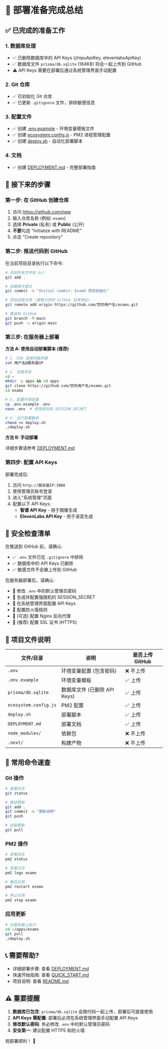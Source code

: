 # 🚀 部署准备完成总结

## ✅ 已完成的准备工作

### 1. 数据库处理
- ✅ 已删除数据库中的 API Keys (zhipuApiKey, elevenlabsApiKey)
- ✅ 数据库文件 `prisma/db.sqlite` (184KB) 将会一起上传到 GitHub
- ⚠️ API Keys 需要在部署后通过系统管理界面手动配置

### 2. Git 仓库
- ✅ 已初始化 Git 仓库
- ✅ 已更新 `.gitignore` 文件，排除敏感信息

### 3. 配置文件
- ✅ 创建 [.env.example](.env.example) - 环境变量模板文件
- ✅ 创建 [ecosystem.config.js](ecosystem.config.js) - PM2 进程管理配置
- ✅ 创建 [deploy.sh](deploy.sh) - 自动化部署脚本

### 4. 文档
- ✅ 创建 [DEPLOYMENT.md](DEPLOYMENT.md) - 完整部署指南

## 📝 接下来的步骤

### 第一步: 在 GitHub 创建仓库

1. 访问 https://github.com/new
2. 输入仓库名称 (例如: `examx`)
3. 选择 **Private** (私有) 或 **Public** (公开)
4. **不要**勾选 "Initialize with README"
5. 点击 "Create repository"

### 第二步: 推送代码到 GitHub

在当前项目目录执行以下命令:

```bash
# 添加所有文件到 Git
git add .

# 创建首次提交
git commit -m "Initial commit: ExamX 项目初始化"

# 添加远程仓库 (替换为您的 GitHub 仓库地址)
git remote add origin https://github.com/您的用户名/examx.git

# 推送到 GitHub
git branch -M main
git push -u origin main
```

### 第三步: 在服务器上部署

**方法 A: 使用自动部署脚本 (推荐)**

```bash
# 1. SSH 连接到服务器
ssh 用户名@服务器IP

# 2. 克隆项目
cd ~
mkdir -p apps && cd apps
git clone https://github.com/您的用户名/examx.git
cd examx

# 3. 配置环境变量
cp .env.example .env
nano .env  # 修改密码和 SESSION_SECRET

# 4. 运行部署脚本
chmod +x deploy.sh
./deploy.sh
```

**方法 B: 手动部署**

详细步骤请参考 [DEPLOYMENT.md](DEPLOYMENT.md)

### 第四步: 配置 API Keys

部署完成后:

1. 访问 `http://服务器IP:3000`
2. 使用管理员账号登录
3. 进入"系统管理"页面
4. 配置以下 API Keys:
   - **智谱 API Key** - 用于图像生成
   - **ElevenLabs API Key** - 用于语音生成

## 🔐 安全检查清单

在推送到 GitHub 前，请确认:

- ✅ `.env` 文件已在 `.gitignore` 中排除
- ✅ 数据库中的 API Keys 已删除
- ✅ 敏感文件不会被上传到 GitHub

在服务器部署后，请确认:

- 🔲 修改 `.env` 中的默认管理员密码
- 🔲 生成并配置强随机的 SESSION_SECRET
- 🔲 在系统管理界面配置 API Keys
- 🔲 配置防火墙规则
- 🔲 (可选) 配置 Nginx 反向代理
- 🔲 (推荐) 配置 SSL 证书 (HTTPS)

## 📁 项目文件说明

| 文件/目录 | 说明 | 是否上传 GitHub |
|----------|------|----------------|
| `.env` | 环境变量配置 (包含密码) | ❌ 不上传 |
| `.env.example` | 环境变量模板 | ✅ 上传 |
| `prisma/db.sqlite` | 数据库文件 (已删除 API Keys) | ✅ 上传 |
| `ecosystem.config.js` | PM2 配置 | ✅ 上传 |
| `deploy.sh` | 部署脚本 | ✅ 上传 |
| `DEPLOYMENT.md` | 部署文档 | ✅ 上传 |
| `node_modules/` | 依赖包 | ❌ 不上传 |
| `.next/` | 构建产物 | ❌ 不上传 |

## 🔧 常用命令速查

### Git 操作
```bash
# 查看状态
git status

# 推送更新
git add .
git commit -m "更新说明"
git push

# 拉取更新
git pull
```

### PM2 操作
```bash
# 查看状态
pm2 status

# 查看日志
pm2 logs examx

# 重启应用
pm2 restart examx

# 停止应用
pm2 stop examx
```

### 应用更新
```bash
# 在服务器上执行
cd ~/apps/examx
git pull
./deploy.sh
```

## 📞 需要帮助?

- 详细部署步骤: 查看 [DEPLOYMENT.md](DEPLOYMENT.md)
- 快速开始指南: 查看 [QUICK_START.md](QUICK_START.md)
- 项目说明: 查看 [README.md](README.md)

## ⚠️ 重要提醒

1. **数据库已包含**: `prisma/db.sqlite` 会随代码一起上传，部署后可直接使用
2. **API Keys 需配置**: 部署后必须在系统管理界面手动配置 API Keys
3. **修改默认密码**: 务必修改 `.env` 中的默认管理员密码
4. **安全第一**: 建议配置 HTTPS 和防火墙

祝部署顺利！ 🎉
